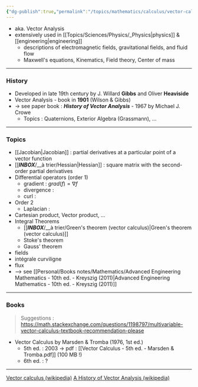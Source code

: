 ```yaml
---
{"dg-publish":true,"permalink":"/topics/mathematics/calculus/vector-calculus/","dgHomeLink":true,"dgPassFrontmatter":false}
---
```



<!--
9 septembre 2012 : 18h30 -> 19h30
1 avril 2018 : 14h (5.5 ans plus tard...)
-->

- aka. Vector Analysis
- extensively used in [[Topics/Sciences/Physics/_Physics|physics]] & [[engineering|engineering]]
	- descriptions of electromagnetic fields, gravitational fields, and fluid flow
	- Maxwell's equations, Kinematics, Field theory, Center of mass

---
### History
- Developed in late 19th century by J. Willard **Gibbs** and Oliver **Heaviside**
- Vector Analysis - book in **1901** (Wilson & Gibbs)
- -> see paper book : ***History of Vector Analysis*** - 1967 by Michael J. Crowe
	- Topics : Quaternions, Exterior Algebra (Grassmann), ...

---
### Topics
- [[Jacobian|Jacobian]] : partial derivatives at a particular point of a vector function
- [[___INBOX___/__à trier/Hessian|Hessian]] : square matrix with the second-order partial derivatives
- Differential operators (order 1)
	- gradient : $grad(f)=\nabla f$
	- divergence : 
	- curl : 
- Order 2
	- Laplacian : 
- Cartesian product, Vector product, ...
- Integral Theorems
	- [[___INBOX___/__à trier/Green's theorem (vector calculus)|Green's theorem (vector calculus)]]
	- Stoke's theorem
	- Gauss' theorem
- fields
- intégrale curviligne
- flux
- --> see [[Personal/Books notes/Mathematics/Advanced Engineering Mathematics - 10th ed. - Kreyszig (2011)|Advanced Engineering Mathematics - 10th ed. - Kreyszig (2011)]]

---
### Books
> Suggestions : https://math.stackexchange.com/questions/1198797/multivariable-vector-calculus-textbook-recommendation-please
- Vector Calculus by Marsden & Tromba (1976, 1st ed.)
	- 5th ed. : 2003 -> pdf : [[Vector Calculus - 5th ed. - Marsden & Tromba.pdf]] (100 MB !)
	- 6th ed. : ?

---
[Vector calculus (wikipedia)](https://en.wikipedia.org/wiki/Vector_calculus)
[A History of Vector Analysis (wikipedia)](https://en.wikipedia.org/wiki/A_History_of_Vector_Analysis)

